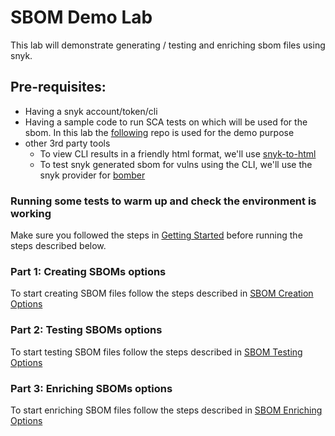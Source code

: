 # SBOM Demo Lab
This lab will demonstrate generating / testing and enriching sbom files using snyk.

## Pre-requisites:
- Having a snyk account/token/cli
- Having a sample code to run SCA tests on which will be used for the sbom. In this lab the [following](https://github.com/nirw-snyk/easybuggy) repo is used for the demo purpose
- other 3rd party tools
    - To view CLI results in a friendly html format, we'll use [snyk-to-html](https://docs.snyk.io/snyk-cli/scan-and-maintain-projects-using-the-cli/cli-tools/snyk-to-html)
    - To test snyk generated sbom for vulns using the CLI, we'll use the snyk provider for [bomber](https://github.com/devops-kung-fu/bomber)


### Running some tests to warm up and check the environment is working
Make sure you followed the steps in [Getting Started](https://github.com/nirw-snyk/sbom-demo/blob/main/Getting-Started.md) before running the steps described below.

### Part 1: Creating SBOMs options
To start creating SBOM files follow the steps described in [SBOM Creation Options](https://github.com/nirw-snyk/sbom-demo/blob/main/SBOM-Creation-Options.md) 

### Part 2: Testing SBOMs options
To start testing SBOM files follow the steps described in [SBOM Testing Options](https://github.com/nirw-snyk/sbom-demo/blob/main/SBOM-Testing-Options.md) 

### Part 3: Enriching SBOMs options
To start enriching SBOM files follow the steps described in [SBOM Enriching Options](https://github.com/nirw-snyk/sbom-demo/blob/main/SBOM-Enriching-Options.md) 
